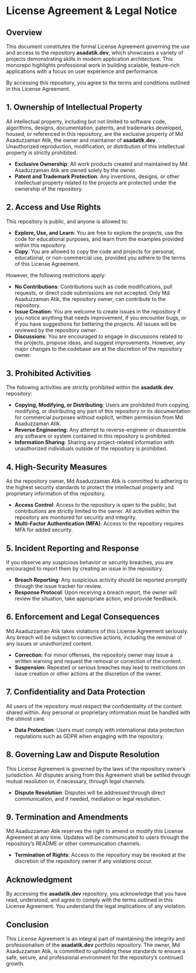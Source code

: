 # **License Agreement & Legal Notice**

## **Overview**

This document constitutes the formal License Agreement governing the use and access to the repository **asadatik.dev**, which showcases a variety of projects demonstrating skills in modern application architecture. This monorepo highlights professional work in building scalable, feature-rich applications with a focus on user experience and performance.

By accessing this repository, you agree to the terms and conditions outlined in this License Agreement.

## **1. Ownership of Intellectual Property**

All intellectual property, including but not limited to software code, algorithms, designs, documentation, patents, and trademarks developed, housed, or referenced in this repository, are the exclusive property of Md Asaduzzaman Atik, the owner and maintainer of **asadatik.dev**. Unauthorized reproduction, modification, or distribution of this intellectual property is strictly prohibited.

- **Exclusive Ownership**: All work products created and maintained by Md Asaduzzaman Atik are owned solely by the owner.
- **Patent and Trademark Protection**: Any inventions, designs, or other intellectual property related to the projects are protected under the ownership of the repository.

## **2. Access and Use Rights**

This repository is public, and anyone is allowed to:

- **Explore, Use, and Learn**: You are free to explore the projects, use the code for educational purposes, and learn from the examples provided within this repository.
- **Copy**: You are allowed to copy the code and projects for personal, educational, or non-commercial use, provided you adhere to the terms of this License Agreement.

However, the following restrictions apply:

- **No Contributions**: Contributions such as code modifications, pull requests, or direct code submissions are not accepted. Only Md Asaduzzaman Atik, the repository owner, can contribute to the repository.
- **Issue Creation**: You are welcome to create issues in the repository if you notice anything that needs improvement, if you encounter bugs, or if you have suggestions for bettering the projects. All issues will be reviewed by the repository owner.
- **Discussions**: You are encouraged to engage in discussions related to the projects, propose ideas, and suggest improvements. However, any major changes to the codebase are at the discretion of the repository owner.

## **3. Prohibited Activities**

The following activities are strictly prohibited within the **asadatik.dev** repository:

- **Copying, Modifying, or Distributing**: Users are prohibited from copying, modifying, or distributing any part of this repository or its documentation for commercial purposes without explicit, written permission from Md Asaduzzaman Atik.
- **Reverse Engineering**: Any attempt to reverse-engineer or disassemble any software or system contained in this repository is prohibited.
- **Information Sharing**: Sharing any project-related information with unauthorized individuals outside of the repository is prohibited.

## **4. High-Security Measures**

As the repository owner, Md Asaduzzaman Atik is committed to adhering to the highest security standards to protect the intellectual property and proprietary information of this repository.

- **Access Control**: Access to the repository is open to the public, but contributions are strictly limited to the owner. All activities within the repository are monitored for security and integrity.
- **Multi-Factor Authentication (MFA)**: Access to the repository requires MFA for added security.

## **5. Incident Reporting and Response**

If you observe any suspicious behavior or security breaches, you are encouraged to report them by creating an issue in the repository.

- **Breach Reporting**: Any suspicious activity should be reported promptly through the issue tracker for review.
- **Response Protocol**: Upon receiving a breach report, the owner will review the situation, take appropriate action, and provide feedback.

## **6. Enforcement and Legal Consequences**

Md Asaduzzaman Atik takes violations of this License Agreement seriously. Any breach will be subject to corrective actions, including the removal of any issues or unauthorized content.

- **Correction**: For minor offenses, the repository owner may issue a written warning and request the removal or correction of the content.
- **Suspension**: Repeated or serious breaches may lead to restrictions on issue creation or other actions at the discretion of the owner.

## **7. Confidentiality and Data Protection**

All users of the repository must respect the confidentiality of the content shared within. Any personal or proprietary information must be handled with the utmost care.

- **Data Protection**: Users must comply with international data protection regulations such as GDPR when engaging with the repository.

## **8. Governing Law and Dispute Resolution**

This License Agreement is governed by the laws of the repository owner’s jurisdiction. All disputes arising from this Agreement shall be settled through mutual resolution or, if necessary, through legal channels.

- **Dispute Resolution**: Disputes will be addressed through direct communication, and if needed, mediation or legal resolution.

## **9. Termination and Amendments**

Md Asaduzzaman Atik reserves the right to amend or modify this License Agreement at any time. Updates will be communicated to users through the repository’s README or other communication channels.

- **Termination of Rights**: Access to the repository may be revoked at the discretion of the repository owner if any violations occur.

## **Acknowledgment**

By accessing the **asadatik.dev** repository, you acknowledge that you have read, understood, and agree to comply with the terms outlined in this License Agreement. You understand the legal implications of any violation.

## **Conclusion**

This License Agreement is an integral part of maintaining the integrity and professionalism of the **asadatik.dev** portfolio repository. The owner, Md Asaduzzaman Atik, is committed to upholding these standards to ensure a safe, secure, and professional environment for the repository’s continued growth.
